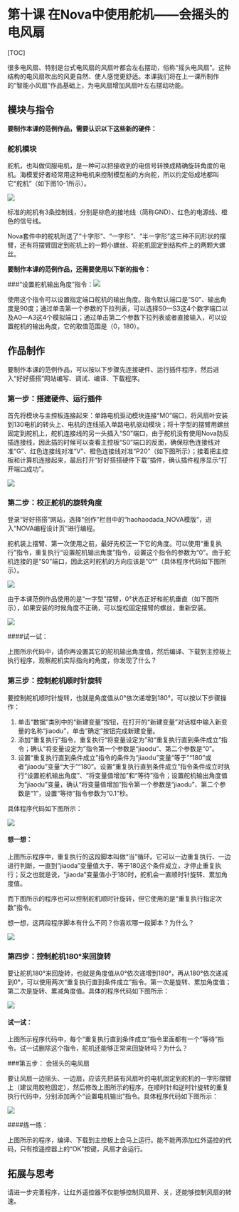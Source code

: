 # 第十课 在Nova中使用舵机——会摇头的电风扇

[TOC]

很多电风扇、特别是台式电风扇的风扇叶都会左右摆动，俗称“摇头电风扇”。这种结构的电风扇吹出的风更自然、使人感觉更舒适。本课我们将在上一课所制作的“智能小风扇”作品基础上，为电风扇增加风扇叶左右摆动功能。



## 模块与指令

**要制作本课的范例作品，需要认识以下这些新的硬件：**

### 舵机模块

舵机，也叫做伺服电机，是一种可以把接收到的电信号转换成精确旋转角度的电机。海模爱好者经常用这种电机来控制模型船的方向舵，所以约定俗成地都叫它“舵机”（如下图10-1所示）。

![](img/10-1.png)

标准的舵机有3条控制线，分别是棕色的接地线（简称GND）、红色的电源线、橙色的信号线。

Nova套件中的舵机附送了“十字形”、“一字形”、“半一字形”这三种不同形状的摆臂，还有将摆臂固定到舵机上的一颗小螺丝、将舵机固定到结构件上的两颗大螺丝。



**要制作本课的范例作品，还需要使用以下新的指令：**

###“设置舵机输出角度”指令：![](img/10a.png)

使用这个指令可以设置指定端口舵机的输出角度。指令默认端口是“S0”、输出角度是90度；通过单击第一个参数的下拉列表，可以选择S0—S3这4个数字端口以及A0—A3这4个模拟端口；通过单击第二个参数下拉列表或者直接输入，可以设置舵机的输出角度，它的取值范围是（0，180）。



## 作品制作

要制作本课的范例作品，可以按以下步骤先连接硬件、运行插件程序，然后进入“好好搭搭”网站编写、调试、编译、下载程序。



### 第一步：搭建硬件、运行插件

首先将模块与主控板连接起来：单路电机驱动模块连接“M0”端口，将风扇叶安装到130电机的转头上、电机的连线插入单路电机驱动模块；将十字型的摆臂用螺丝固定到舵机上，舵机连接线的另一头插入“S0”端口，由于舵机没有使用Nova防反插连接线，因此插的时候可以查看主控板“S0”端口的反面，确保棕色连接线对准“G”、红色连接线对准“V”、橙色连接线对准“P20”（如下图所示）；接着把主控板和计算机连接起来，最后打开“好好搭搭硬件下载”插件，确认插件程序显示“打开端口成功”。

![](img/10-2.png)



### 第二步：校正舵机的旋转角度

登录“好好搭搭”网站，选择“创作”栏目中的“haohaodada_NOVA模版”，进入“NOVA编程设计页”进行编程。

舵机装上摆臂、第一次使用之前，最好先校正一下它的角度。可以使用“重复执行”指令，重复执行“设置舵机输出角度”指令，设置这个指令的参数为“0”。由于舵机连接的是“S0”端口，因此这时舵机的方向应该是“0°”（具体程序代码如下图所示）。

![](img/10-3.png)

由于本课范例作品使用的是“一字型”摆臂，0°状态正好和舵机垂直（如下图所示），如果安装的时候角度不正确，可以旋松固定摆臂的螺丝，重新安装。

![](img/10-4.png)



 ####试一试：

 上图所示代码中，请你再设置其它的舵机输出角度值，然后编译、下载到主控板上执行程序，观察舵机实际指向的角度，你发现了什么？



### 第三步：控制舵机顺时针旋转

要控制舵机顺时针旋转，也就是角度值从0°依次递增到180°，可以按以下步骤操作：

1. 单击“数据”类别中的“新建变量”按钮，在打开的“新建变量”对话框中输入新变量的名称“jiaodu”，单击“确定”按钮完成新建变量。
2. 添加“重复执行”指令，重复执行“将变量设定为”和“重复执行直到条件成立”指令；确认“将变量设定为”指令第一个参数是“jiaodu”、第二个参数是“0”。
3. 设置“重复执行直到条件成立”指令的条件为“jiaodu”变量“等于”“180”或者“jiaodu”变量“大于”“180”。设置“重复执行直到条件成立”指令条件成立时执行“设置舵机输出角度”、“将变量值增加”和“等待”指令；设置舵机输出角度值为“jiaodu”变量，确认“将变量值增加”指令第一个参数是“jiaodu”、第二个参数是“1”，设置“等待”指令参数为“0.1”秒。

具体程序代码如下图所示：

![](img/10-5.png)



 #### 想一想：

 上图所示程序中，重复执行的这段脚本叫做“当”循环。它可以一边重复执行、一边进行判断，一直到“jiaoda”变量值大于、等于180这个条件成立，才停止重复执行；反之也就是说，“jiaoda”变量值小于180时，舵机会一直顺时针旋转、累加角度值。

 而下图所示的程序也可以控制舵机顺时针旋转，但它使用的是“重复执行指定次数”指令。

 想一想，这两段程序脚本有什么不同？你喜欢哪一段脚本？为什么？

![](img/10-6.png)



### 第四步：控制舵机180°来回旋转

要让舵机180°来回旋转，也就是角度值从0°依次递增到180°，再从180°依次递减到0°，可以使用两次“重复执行直到条件成立”指令。第一次是旋转、累加角度值；第二次是旋转、累减角度值。具体的程序代码如下图所示：

![](img/10-7.png)

 #### 试一试：

 上图所示程序代码中，每个“重复执行直到条件成立”指令里面都有一个“等待”指令。试一试删除这个指令，舵机还能够正常来回旋转吗？为什么？



###第五步： 会摇头的电风扇                       	 

要让风扇一边摇头、一边扇，应该先把装有风扇叶的电机固定到舵机的一字形摆臂上（建议用胶枪固定），然后修改上图所示的程序，在顺时针和逆时针旋转的重复执行代码中，分别添加两个“设置电机输出”指令。具体程序代码如下图所示：

![](img/10-8.png)



 ####练一练：

 上图所示的程序，编译、下载到主控板上会马上运行。能不能再添加红外遥控的代码，只有按遥控器上的“OK”按键，风扇才会运行。



## 拓展与思考

请进一步完善程序，让红外遥控器不仅能够控制风扇开、关，还能够控制风扇的转速。

